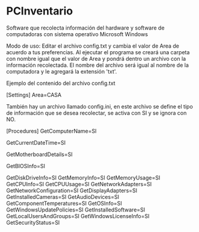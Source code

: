 # PCInventario
Software que recolecta información del hardware y software de computadoras con sistema operativo Microsoft Windows

Modo de uso: Editar el archivo config.txt y cambia el valor de Area
de acuerdo a tus preferencias. Al ejecutar el programa se creará una carpeta
con nombre igual que el valor de Area y pondrá dentro un archivo con
la información recolectada. El nombre del archivo será igual al nombre
de la computadora y le agregará la extensión 'txt'.

Ejemplo del contenido del archivo config.txt

[Settings]
Area=CASA

También hay un archivo llamado config.ini, en este archivo se define el tipo de
información que se desea recolectar, se activa con SI y se ignora con NO. 

[Procedures]
GetComputerName=SI

GetCurrentDateTime=SI

GetMotherboardDetails=SI

GetBIOSInfo=SI

GetDiskDriveInfo=SI
GetMemoryInfo=SI
GetMemoryUsage=SI
GetCPUInfo=SI
GetCPUUsage=SI
GetNetworkAdapters=SI
GetNetworkConfiguration=SI
GetDisplayAdapters=SI
GetInstalledCameras=SI
GetAudioDevices=SI
GetComponentTemperatures=SI
GetOSInfo=SI
GetWindowsUpdatePolicies=SI
GetInstalledSoftware=SI
GetLocalUsersAndGroups=SI
GetWindowsLicenseInfo=SI
GetSecurityStatus=SI
